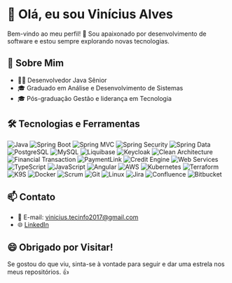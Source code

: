 # 👋 Olá, eu sou Vinícius Alves

Bem-vindo ao meu perfil! 🚀 Sou apaixonado por desenvolvimento de software e estou sempre explorando novas tecnologias.

## 💼 Sobre Mim

- 👨‍💻 Desenvolvedor Java Sênior
- 🎓 Graduado em Análise e Desenvolvimento de Sistemas
- 🎓 Pós-graduação Gestão e liderança em Tecnologia 

## 🛠️ Tecnologias e Ferramentas

![Java](https://img.shields.io/badge/Java-007396?style=for-the-badge&logo=java&logoColor=white)
![Spring Boot](https://img.shields.io/badge/Spring_Boot-6DB33F?style=for-the-badge&logo=spring&logoColor=white)
![Spring MVC](https://img.shields.io/badge/Spring_MVC-6DB33F?style=for-the-badge&logo=spring&logoColor=white)
![Spring Security](https://img.shields.io/badge/Spring_Security-6DB33F?style=for-the-badge&logo=spring&logoColor=white)
![Spring Data](https://img.shields.io/badge/Spring_Data-6DB33F?style=for-the-badge&logo=spring&logoColor=white)
![PostgreSQL](https://img.shields.io/badge/PostgreSQL-336791?style=for-the-badge&logo=postgresql&logoColor=white)
![MySQL](https://img.shields.io/badge/MySQL-4479A1?style=for-the-badge&logo=mysql&logoColor=white)
![Liquibase](https://img.shields.io/badge/Liquibase-5791CD?style=for-the-badge)
![Keycloak](https://img.shields.io/badge/Keycloak-2C2D2E?style=for-the-badge&logo=keycloak&logoColor=white)
![Clean Architecture](https://img.shields.io/badge/Clean_Architecture-4285F4?style=for-the-badge)
![Financial Transaction](https://img.shields.io/badge/Financial_Transaction-34A853?style=for-the-badge)
![PaymentLink](https://img.shields.io/badge/PaymentLink-34A853?style=for-the-badge)
![Credit Engine](https://img.shields.io/badge/Credit_Engine-34A853?style=for-the-badge)
![Web Services](https://img.shields.io/badge/Web_Services-6DB33F?style=for-the-badge)
![TypeScript](https://img.shields.io/badge/TypeScript-007ACC?style=for-the-badge&logo=typescript&logoColor=white)
![JavaScript](https://img.shields.io/badge/JavaScript-F7DF1E?style=for-the-badge&logo=javascript&logoColor=black)
![Angular](https://img.shields.io/badge/Angular-61DAFB?style=for-the-badge&logo=angular&logoColor=black)
![AWS](https://img.shields.io/badge/AWS-232F3E?style=for-the-badge&logo=amazon-aws&logoColor=white)
![Kubernetes](https://img.shields.io/badge/Kubernetes-326CE5?style=for-the-badge&logo=kubernetes&logoColor=white)
![Terraform](https://img.shields.io/badge/Terraform-623CE4?style=for-the-badge&logo=terraform&logoColor=white)
![K9S](https://img.shields.io/badge/K9S-2386C8?style=for-the-badge&logo=kubernetes&logoColor=white)
![Docker](https://img.shields.io/badge/Docker-2496ED?style=for-the-badge&logo=docker&logoColor=white)
![Scrum](https://img.shields.io/badge/Scrum-4ea94b?style=for-the-badge)
![Git](https://img.shields.io/badge/Git-F05032?style=for-the-badge&logo=git&logoColor=white)
![Linux](https://img.shields.io/badge/Linux-FCC624?style=for-the-badge&logo=linux&logoColor=black)
![Jira](https://img.shields.io/badge/Jira-0052CC?style=for-the-badge&logo=jira&logoColor=white)
![Confluence](https://img.shields.io/badge/Confluence-172B4D?style=for-the-badge&logo=confluence&logoColor=white)
![Bitbucket](https://img.shields.io/badge/Bitbucket-0052CC?style=for-the-badge&logo=bitbucket&logoColor=white)


## 📫 Contato

- 📧 E-mail: vinicius.tecinfo2017@gmail.com
- 🌐 [LinkedIn](https://www.linkedin.com/in/viniciusalvesrodrigues/)

## 😄 Obrigado por Visitar!

Se gostou do que viu, sinta-se à vontade para seguir e dar uma estrela nos meus repositórios. 👍
